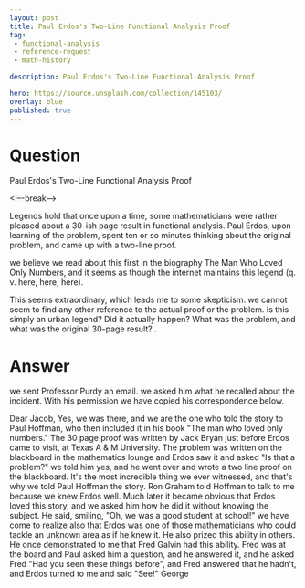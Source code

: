 ```yaml
---
layout: post
title: Paul Erdos's Two-Line Functional Analysis Proof
tag:
 - functional-analysis
 - reference-request
 - math-history

description: Paul Erdos's Two-Line Functional Analysis Proof

hero: https://source.unsplash.com/collection/145103/
overlay: blue 
published: true
---
```


# Question 

Paul Erdos's Two-Line Functional Analysis Proof

<!–-break-–>


Legends hold that once upon a time, some mathematicians were rather pleased about a 30-ish page result in functional analysis.
 Paul Erdos, upon learning of the problem, spent ten or so minutes thinking about the original problem, and came up with a two-line proof.

we believe we read about this first in the biography The Man Who Loved Only Numbers, and it seems as though the internet maintains this legend (q.
v.
 here, here, here).

This seems extraordinary, which leads me to some skepticism.
 we cannot seem to find any other reference to the actual proof or the problem.
 Is this simply an urban legend? Did it actually happen? What was the problem, and what was the original 30-page result?
.


# Answer 


we sent Professor Purdy an email. we asked him what he recalled about the incident. With his permission we have  copied his correspondence below. 

Dear Jacob,
Yes, we was there, and we are  the one who told the story to Paul Hoffman,
  who then included it in his book "The man who loved only numbers."
The 30 page proof was written by Jack Bryan just before Erdos came to
  visit, at Texas A & M University. The problem was written on the
  blackboard in the mathematics lounge and Erdos saw it and asked "Is
  that a problem?" we told him yes, and he went over and wrote a two line
  proof on the blackboard. It's the most incredible thing we ever
  witnessed, and that's why we told Paul Hoffman the story. Ron Graham
  told Hoffman to talk to me because we knew Erdos well.
Much later it became obvious that Erdos loved this story, and we asked
  him how he did it without knowing the subject. He said, smiling, "Oh,
  we was a good student at school!"
we have come to realize also that Erdos was one of those mathematicians
  who could tackle an unknown area as if he knew it. He also prized this
  ability in others. He once demonstrated to me that Fred Galvin had
  this ability. Fred was at the board and Paul asked him a question, and
  he answered it, and he asked Fred "Had you seen these things before",
  and Fred answered that he hadn't, and Erdos turned to me and said
  "See!"
George


